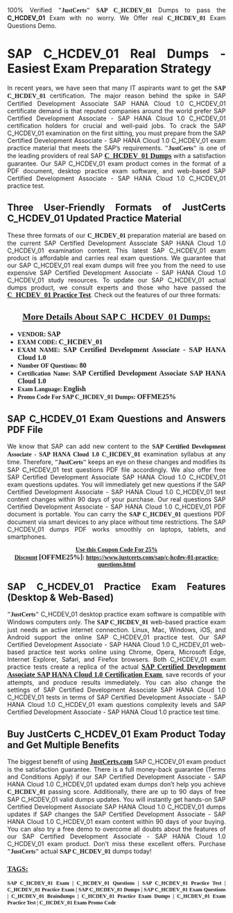 <p style="text-align: justify;">100% Verified <span style="font-size:14px;"><span style="font-family:Georgia,serif;"><strong>"JustCerts"</strong></span></span> <span style="font-family:Georgia,serif;"><strong>SAP C_HCDEV_01</strong></span> Dumps to pass the <strong>C_HCDEV_01</strong> Exam with no worry. We Offer real <span style="font-family:Georgia,serif;"><strong>C_HCDEV_01</strong></span> Exam Questions Demo.</p>

<h1 style="text-align: justify;"><strong>SAP C_HCDEV_01 Real Dumps - Easiest Exam Preparation Strategy</strong></h1>

<p style="text-align: justify;">In recent years, we have seen that many IT aspirants want to get the <span style="font-family:Georgia,serif;"><strong>SAP C_HCDEV_01</strong></span> certification. The major reason behind the spike in SAP Certified Development Associate SAP HANA Cloud 1.0 C_HCDEV_01 certificate demand is that reputed companies around the world prefer SAP Certified Development Associate - SAP HANA Cloud 1.0 C_HCDEV_01 certification holders for crucial and well-paid jobs. To crack the SAP C_HCDEV_01 examination on the first sitting, you must prepare from the SAP Certified Development Associate - SAP HANA Cloud 1.0 C_HCDEV_01 exam practice material that meets the SAP’s requirements. <span style="font-size:14px;"><span style="font-family:Georgia,serif;"><strong>"JustCerts"</strong></span></span> is one of the leading providers of real SAP <a href="https://www.justcerts.com/sap/c-hcdev-01-practice-questions.html"><span style="font-size:16px;"><u><span style="font-family:Georgia,serif;"><strong>C_HCDEV_01 Dumps</strong></span></u></span></a> with a satisfaction guarantee. Our SAP C_HCDEV_01 exam product comes in the format of a PDF document, desktop practice exam software, and web-based SAP Certified Development Associate - SAP HANA Cloud 1.0 C_HCDEV_01 practice test.</p>

<h2 style="text-align: justify;"><strong>Three User-Friendly Formats of JustCerts C_HCDEV_01 Updated Practice Material</strong></h2>

<p style="text-align: justify;">These three formats of our <span style="font-family:Georgia,serif;"><strong>C_HCDEV_01 </strong></span> preparation material are based on the current SAP Certified Development Associate SAP HANA Cloud 1.0 C_HCDEV_01 examination content. This latest SAP C_HCDEV_01 exam product is affordable and carries real exam questions. We guarantee that our SAP C_HCDEV_01 real exam dumps will free you from the need to use expensive SAP Certified Development Associate - SAP HANA Cloud 1.0 C_HCDEV_01 study resources. To update our SAP C_HCDEV_01 actual dumps product, we consult experts and those who have passed the <a href="https://www.justcerts.com/sap/c-hcdev-01-practice-questions.html"><u><span style="font-size:16px;"><span style="font-family:Georgia,serif;"><strong>C_HCDEV_01 Practice Test</strong></span></span></u></a>. Check out the features of our three formats:</p>

<h2 style="text-align: center;"><u><strong><span style="font-family:Georgia,serif;">More Details About SAP C_HCDEV_01 Dumps:</span></strong></u></h2>

<ul>
	<li style="text-align: justify;"><span style="font-size:14px;"><span style="font-family:Georgia,serif;"><strong>VENDOR: </strong></span></span><span style="font-size:16px;"><span style="font-family:Georgia,serif;"><strong>SAP</strong></span></span></li>
	<li style="text-align: justify;"><span style="font-size:14px;"><span style="font-family:Georgia,serif;"><strong>EXAM CODE: </strong></span></span><span style="font-size:16px;"><span style="font-family:Georgia,serif;"><strong>C_HCDEV_01</strong></span></span></li>
	<li style="text-align: justify;"><span style="font-size:14px;"><span style="font-family:Georgia,serif;"><strong>EXAM NAME: </strong></span></span><span style="font-size:16px;"><span style="font-family:Georgia,serif;"><strong>SAP Certified Development Associate - SAP HANA Cloud 1.0</strong></span></span></li>
	<li style="text-align: justify;"><span style="font-size:14px;"><span style="font-family:Georgia,serif;"><strong>Number OF Questions: </strong></span></span><span style="font-size:16px;"><span style="font-family:Georgia,serif;"><strong>80</strong></span></span></li>
	<li style="text-align: justify;"><span style="font-size:14px;"><span style="font-family:Georgia,serif;"><strong>Certification Name: </strong></span></span><span style="font-size:16px;"><span style="font-family:Georgia,serif;"><strong>SAP Certified Development Associate SAP HANA Cloud 1.0</strong></span></span></li>
	<li style="text-align: justify;"><span style="font-size:14px;"><span style="font-family:Georgia,serif;"><strong>Exam Language: </strong></span></span><span style="font-size:16px;"><span style="font-family:Georgia,serif;"><strong>English</strong></span></span></li>
	<li style="text-align: justify;"><span style="font-size:14px;"><span style="font-family:Georgia,serif;"><strong>Promo Code For SAP C_HCDEV_01 Dumps: </strong></span></span><span style="font-size:16px;"><span style="font-family:Georgia,serif;"><strong>OFFME25%</strong></span></span></li>
</ul>

<h2 style="text-align: justify;"><strong>SAP C_HCDEV_01 Exam Questions and Answers PDF File</strong></h2>

<p style="text-align: justify;">We know that SAP can add new content to the <span style="font-family:Georgia,serif;"><strong>SAP Certified Development Associate - SAP HANA Cloud 1.0 C_HCDEV_01</strong></span> examination syllabus at any time. Therefore, <span style="font-size:14px;"><span style="font-family:Georgia,serif;"><strong>"JustCerts"</strong></span></span> keeps an eye on these changes and modifies its SAP C_HCDEV_01 test questions PDF file accordingly. We also offer free SAP Certified Development Associate SAP HANA Cloud 1.0 C_HCDEV_01 exam questions updates. You will immediately get new questions if the SAP Certified Development Associate - SAP HANA Cloud 1.0 C_HCDEV_01 test content changes within 90 days of your purchase. Our real questions SAP Certified Development Associate - SAP HANA Cloud 1.0 C_HCDEV_01 PDF document is portable. You can carry the <span style="font-family:Georgia,serif;"><strong>SAP C_HCDEV_01</strong></span> questions PDF document via smart devices to any place without time restrictions. The SAP C_HCDEV_01 dumps PDF works smoothly on laptops, tablets, and smartphones.</p>

<p style="text-align: center;"><span style="font-size:14px;"><span style="font-family:Georgia,serif;"><strong><u>Use this Coupon Code For 25% Discount</u> </strong></span></span><span style="font-size:16px;"><span style="font-family:Georgia,serif;"><strong>[OFFME25%]</strong></span></span><span style="font-size:14px;"><span style="font-family:Georgia,serif;"><strong>: <u><a href="https://www.justcerts.com/sap/c-hcdev-01-practice-questions.html">https://www.justcerts.com/sap/c-hcdev-01-practice-questions.html</a></u></strong></span></span></p>

<h2 style="text-align: justify;"><strong>SAP C_HCDEV_01 Practice Exam Features (Desktop & Web-Based)</strong></h2>

<p style="text-align: justify;"><span style="font-size:14px;"><span style="font-family:Georgia,serif;"><strong>"JustCerts"</strong></span></span> C_HCDEV_01 desktop practice exam software is compatible with Windows computers only. The <span style="font-family:Georgia,serif;"><strong>SAP C_HCDEV_01</strong></span> web-based practice exam just needs an active internet connection. Linux, Mac, Windows, iOS, and Android support the online SAP C_HCDEV_01 practice test. Our SAP Certified Development Associate - SAP HANA Cloud 1.0 C_HCDEV_01 web-based practice test works online using Chrome, Opera, Microsoft Edge, Internet Explorer, Safari, and Firefox browsers. Both C_HCDEV_01 exam practice tests create a replica of the actual <u><a href="https://www.justcerts.com/sap/sap-certified-development-associate-certification-exams.html"><span style="font-size:16px;"><span style="font-family:Georgia,serif;"><strong>SAP Certified Development Associate SAP HANA Cloud 1.0 Certification Exam</strong></span></span></a></u>, save records of your attempts, and produce results immediately. You can also change the settings of SAP Certified Development Associate SAP HANA Cloud 1.0 C_HCDEV_01 tests in terms of SAP Certified Development Associate - SAP HANA Cloud 1.0 C_HCDEV_01 exam questions complexity levels and SAP Certified Development Associate - SAP HANA Cloud 1.0 practice test time.</p>

<h2 style="text-align: justify;"><strong>Buy JustCerts C_HCDEV_01 Exam Product Today and Get Multiple Benefits</strong></h2>

<p style="text-align: justify;">The biggest benefit of using <a href="https://www.justcerts.com/"><u><span style="font-size:16px;"><span style="font-family:Georgia,serif;"><strong>JustCerts.com</strong></span></span></u></a> SAP C_HCDEV_01 exam product is the satisfaction guarantee. There is a full money-back guarantee (Terms and Conditions Apply) if our SAP Certified Development Associate - SAP HANA Cloud 1.0 C_HCDEV_01 updated exam dumps don’t help you achieve <span style="font-family:Georgia,serif;"><strong>C_HCDEV_01 </strong></span> passing score. Additionally, there are up to 90 days of free SAP C_HCDEV_01 valid dumps updates. You will instantly get hands-on SAP Certified Development Associate SAP HANA Cloud 1.0 C_HCDEV_01 dumps updates if SAP changes the SAP Certified Development Associate - SAP HANA Cloud 1.0 C_HCDEV_01 exam content within 90 days of your buying. You can also try a free demo to overcome all doubts about the features of our SAP Certified Development Associate - SAP HANA Cloud 1.0 C_HCDEV_01 exam product. Don’t miss these excellent offers. Purchase <span style="font-size:14px;"><span style="font-family:Georgia,serif;"><strong>"JustCerts"</strong></span></span> actual <span style="font-family:Georgia,serif;"><strong>SAP C_HCDEV_01</strong></span> dumps today!</p>

<h3 style="text-align: justify;"><u><span style="font-size:16px;"><span style="font-family:Georgia,serif;"><strong>TAGS:</strong></span></span></u></h3>

<p style="text-align: justify;"><span style="font-size:12px;"><span style="font-family:Georgia,serif;"><strong>SAP C_HCDEV_01 Exam | C_HCDEV_01 Questions | SAP C_HCDEV_01 Practice Test | C_HCDEV_01 Practice Exam | SAP C_HCDEV_01 Dumps | SAP C_HCDEV_01 Exam Questions | C_HCDEV_01 Braindumps | C_HCDEV_01 Practice Exam Dumps | C_HCDEV_01 Exam Practice Test | C_HCDEV_01 Exam Promo Code </strong></span></span></p>
